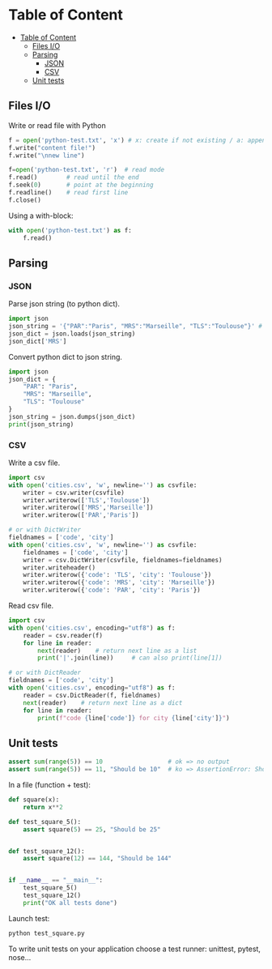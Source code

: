 # Table of Content
- [Table of Content](#table-of-content)
  - [Files I/O](#files-io)
  - [Parsing](#parsing)
    - [JSON](#json)
    - [CSV](#csv)
  - [Unit tests](#unit-tests)

## Files I/O

Write or read file with Python  

```python
f = open('python-test.txt', 'x') # x: create if not existing / a: append / w: overwrite
f.write("content file!")
f.write("\nnew line")

f=open('python-test.txt', 'r')  # read mode
f.read()        # read until the end
f.seek(0)       # point at the beginning
f.readline()    # read first line
f.close()
```

Using a with-block:  

```python
with open('python-test.txt') as f:
    f.read()
```

## Parsing

### JSON

Parse json string (to python dict).  

```python
import json
json_string = '{"PAR":"Paris", "MRS":"Marseille", "TLS":"Toulouse"}' # read string or file
json_dict = json.loads(json_string)
json_dict['MRS']
```

Convert python dict to json string.  

```python
import json
json_dict = {
    "PAR": "Paris", 
    "MRS": "Marseille", 
    "TLS": "Toulouse"
}
json_string = json.dumps(json_dict)
print(json_string)
```

### CSV

Write a csv file.  

```python
import csv
with open('cities.csv', 'w', newline='') as csvfile:
    writer = csv.writer(csvfile)
    writer.writerow(['TLS','Toulouse'])
    writer.writerow(['MRS','Marseille'])
    writer.writerow(['PAR','Paris'])

# or with DictWriter
fieldnames = ['code', 'city']
with open('cities.csv', 'w', newline='') as csvfile:
    fieldnames = ['code', 'city']
    writer = csv.DictWriter(csvfile, fieldnames=fieldnames)
    writer.writeheader()
    writer.writerow({'code': 'TLS', 'city': 'Toulouse'})
    writer.writerow({'code': 'MRS', 'city': 'Marseille'})
    writer.writerow({'code': 'PAR', 'city': 'Paris'})
```

Read csv file.

```python
import csv
with open('cities.csv', encoding="utf8") as f:
    reader = csv.reader(f)
    for line in reader:
        next(reader)    # return next line as a list
        print('|'.join(line))     # can also print(line[1])

# or with DictReader
fieldnames = ['code', 'city']
with open('cities.csv', encoding="utf8") as f:
    reader = csv.DictReader(f, fieldnames)
    next(reader)    # return next line as a dict
    for line in reader:
        print(f"code {line['code']} for city {line['city']}")
```

## Unit tests

```python
assert sum(range(5)) == 10                  # ok => no output
assert sum(range(5)) == 11, "Should be 10"  # ko => AssertionError: Should be 10
```

In a file (function + test):

```python
def square(x):
    return x**2

def test_square_5():
    assert square(5) == 25, "Should be 25"


def test_square_12():
    assert square(12) == 144, "Should be 144"


if __name__ == "__main__":
    test_square_5()
    test_square_12()
    print("OK all tests done")
```

Launch test:

```bash
python test_square.py
```

To write unit tests on your application choose a test runner: unittest, pytest, nose...
